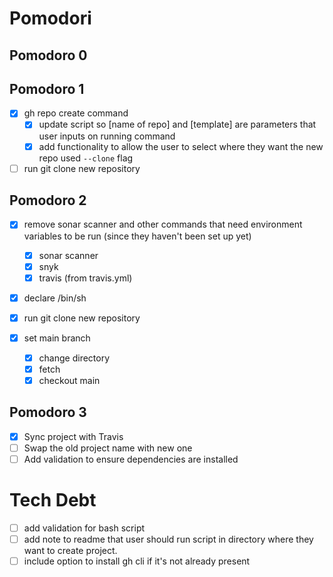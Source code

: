 # Pomodori

## Pomodoro 0

## Pomodoro 1

- [x] gh repo create command
  - [x] update script so [name of repo] and [template] are parameters that user inputs on running command
  - [x] add functionality to allow the user to select where they want the new repo
        used `--clone` flag
- [ ] run git clone new repository

## Pomodoro 2

- [x] remove sonar scanner and other commands that need environment variables to be run (since they haven't been set up yet)
  - [x] sonar scanner
  - [x] snyk
  - [x] travis (from travis.yml)
- [x] declare /bin/sh

- [x] run git clone new repository
- [x] set main branch
  - [x] change directory
  - [x] fetch
  - [x] checkout main

## Pomodoro 3

- [x] Sync project with Travis
- [ ] Swap the old project name with new one
- [ ] Add validation to ensure dependencies are installed

# Tech Debt

- [ ] add validation for bash script
- [ ] add note to readme that user should run script in directory where they want to create project.
- [ ] include option to install gh cli if it's not already present

